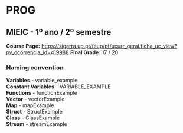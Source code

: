 # PROG
## MIEIC - 1º ano / 2º semestre

**Course Page:** https://sigarra.up.pt/feup/pt/ucurr_geral.ficha_uc_view?pv_ocorrencia_id=419988
**Final Grade:** 17 / 20

### Naming convention

**Variables** - variable_example  
**Constant Variables** - VARIABLE_EXAMPLE  
**Functions** - functionExample  
**Vector** - vectorExample  
**Map** - mapExample  
**Struct** - StructExample  
**Class** - ClassExample  
**Stream** - streamExample  
